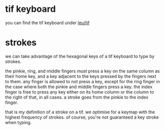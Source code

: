 # tif keyboard
you can find the tif keyboard under [leu/tif](https://github.com/leu/tif)

# strokes
we can take advantage of the hexagonal keys of a tif keyboard to type by strokes.

the pinkie, ring, and middle fingers must press a key on the same column as their home key, and a key adjacent to the keys pressed by the fingers next to them. any finger is allowed to not press a key, except for the ring finger in the case where both the pinkie and middle fingers press a key. the index finger is free to press any key either on its home column or the column to the right of that, in all cases. a stroke goes from the pinkie to the index finger.

that is my definition of a stroke on a tif. we optimise for a keymap with the highest frequency of strokes. of course, you're not guaranteed a key stroke when typing.
